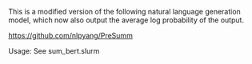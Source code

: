 This is a modified version of the following natural language generation model, which now also output the average log probability of the output.

https://github.com/nlpyang/PreSumm

Usage: See sum_bert.slurm
